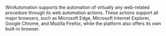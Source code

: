 WinAutomation supports the automation of virtually any web-related procedure through its web automation actions. These actions support all major browsers, such as Microsoft Edge, Microsoft Internet Explorer, Google Chrome, and Mozilla Firefox, while the platform also offers its own built-in browser. 
